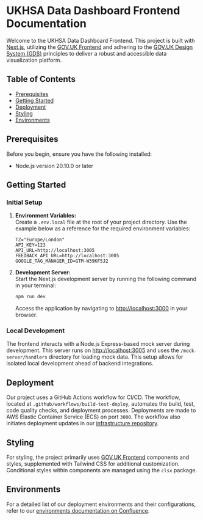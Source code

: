 # UKHSA Data Dashboard Frontend Documentation

Welcome to the UKHSA Data Dashboard Frontend. This project is built with [Next.js](https://nextjs.org/), utilizing the [GOV.UK Frontend](https://frontend.design-system.service.gov.uk/) and adhering to the [GOV.UK Design System (GDS)](https://design-system.service.gov.uk/) principles to deliver a robust and accessible data visualization platform.

## Table of Contents

- [Prerequisites](#prerequisites)
- [Getting Started](#getting-started)
- [Deployment](#deployment)
- [Styling](#styling)
- [Environments](#environments)

## Prerequisites

Before you begin, ensure you have the following installed:

- Node.js version 20.10.0 or later

## Getting Started

### Initial Setup

1. **Environment Variables:**  
   Create a `.env.local` file at the root of your project directory. Use the example below as a reference for the required environment variables:

   ```
   TZ="Europe/London"
   API_KEY=123
   API_URL=http://localhost:3005
   FEEDBACK_API_URL=http://localhost:3005
   GOOGLE_TAG_MANAGER_ID=GTM-W39KF5J2
   ```

2. **Development Server:**  
   Start the Next.js development server by running the following command in your terminal:

   ```bash
   npm run dev
   ```

   Access the application by navigating to [http://localhost:3000](http://localhost:3000) in your browser.

### Local Development

The frontend interacts with a Node.js Express-based mock server during development. This server runs on [http://localhost:3005](http://localhost:3005) and uses the `/mock-server/handlers` directory for loading mock data. This setup allows for isolated local development ahead of backend integrations.

## Deployment

Our project uses a GitHub Actions workflow for CI/CD. The workflow, located at `.github/workflows/build-test-deploy`, automates the build, test, code quality checks, and deployment processes. Deployments are made to AWS Elastic Container Service (ECS) on port `3000`. The workflow also initiates deployment updates in our [infrastructure repository](https://github.com/UKHSA-Internal/winter-pressures-infra/).

## Styling

For styling, the project primarily uses [GOV.UK Frontend](https://frontend.design-system.service.gov.uk/) components and styles, supplemented with Tailwind CSS for additional customization. Conditional styles within components are managed using the `clsx` package.

## Environments

For a detailed list of our deployment environments and their configurations, refer to our [environments documentation on Confluence](https://digitaltools.phe.org.uk/confluence/pages/viewpage.action?spaceKey=DPD&title=Environments).

